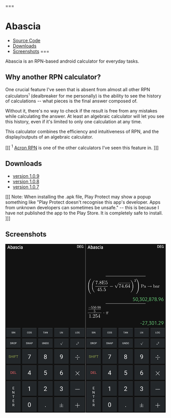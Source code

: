 ===
# Abascia

- [Source Code](https://github.com/shkhuz/abascia)
- [Downloads](#downloads)
- [Screenshots](#screenshots)
===

Abascia is an RPN-based android calculator for everyday tasks. 

## Why another RPN calculator?

One crucial feature I've seen that is absent from almost all other RPN 
calculators<sup><small>1</small></sup> (dealbreaker for me personally) is the 
ability to see the history of calculations -- what pieces is the final answer composed of.

Without it, there's no way to check if the result is free from any mistakes while
calculating the answer. At least an algebraic calculator will let you see this history,
even if it's limited to only one calculation at any time. 

This calculator combines the efficiency and intuitiveness of RPN, and the display/outputs of
an algebraic calculator.

[[[
<sup>1</sup> [Acron RPN](http://acrongames.com/rpncalculator.html) is one of the other calculators I've seen this feature in.
]]]

## Downloads

- [version 1.0.9](assets/abascia-1.0.9-release.apk)
- [version 1.0.8](assets/abascia-1.0.8-release.apk)
- [version 1.0.7](assets/abascia-1.0.7-release.apk)

[[[
Note: When installing the .apk file, Play Protect may show a popup something like "Play 
Protect doesn't recognise this app's developer. Apps from unknown developers can 
sometimes be unsafe." -- this is because I have not published the app to the Play
Store. It is completely safe to install.
]]]

## Screenshots

![](assets/screenshots.jpg)

